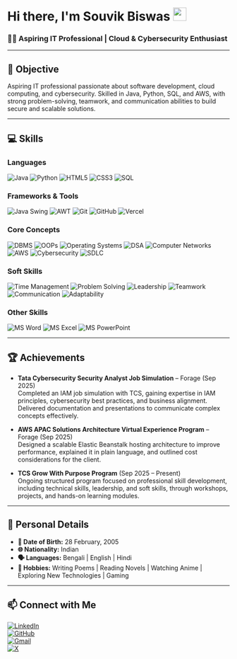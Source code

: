# Hi there, I'm Souvik Biswas <img src="https://media.giphy.com/media/hvRJCLFzcasrR4ia7z/giphy.gif" width="30">

### 👨‍💻 Aspiring IT Professional | Cloud & Cybersecurity Enthusiast

---

## 🎯 Objective
Aspiring IT professional passionate about software development, cloud computing, and cybersecurity. Skilled in Java, Python, SQL, and AWS, with strong problem-solving, teamwork, and communication abilities to build secure and scalable solutions.

---

## 💻 Skills

### Languages
![Java](https://img.shields.io/badge/Java-ED8B00?style=for-the-badge&logo=java&logoColor=white&animation=glow) 
![Python](https://img.shields.io/badge/Python-3776AB?style=for-the-badge&logo=python&logoColor=white&animation=glow) 
![HTML5](https://img.shields.io/badge/HTML5-E34F26?style=for-the-badge&logo=html5&logoColor=white&animation=glow) 
![CSS3](https://img.shields.io/badge/CSS3-1572B6?style=for-the-badge&logo=css3&logoColor=white&animation=glow) 
![SQL](https://img.shields.io/badge/SQL-4479A1?style=for-the-badge&logo=postgresql&logoColor=white&animation=glow)

### Frameworks & Tools
![Java Swing](https://img.shields.io/badge/Java_Swing-007396?style=for-the-badge&animation=glow) 
![AWT](https://img.shields.io/badge/AWT-4285F4?style=for-the-badge&animation=glow) 
![Git](https://img.shields.io/badge/Git-F05032?style=for-the-badge&logo=git&logoColor=white&animation=glow) 
![GitHub](https://img.shields.io/badge/GitHub-181717?style=for-the-badge&logo=github&logoColor=white&animation=glow) 
![Vercel](https://img.shields.io/badge/Vercel-000000?style=for-the-badge&logo=vercel&logoColor=white&animation=glow)

### Core Concepts
![DBMS](https://img.shields.io/badge/DBMS-0A66C2?style=for-the-badge&animation=glow) 
![OOPs](https://img.shields.io/badge/OOPs-FF6F61?style=for-the-badge&animation=glow) 
![Operating Systems](https://img.shields.io/badge/Operating_Systems-008080?style=for-the-badge&animation=glow) 
![DSA](https://img.shields.io/badge/DSA-6A1B9A?style=for-the-badge&animation=glow) 
![Computer Networks](https://img.shields.io/badge/Networks-FF8C00?style=for-the-badge&animation=glow) 
![AWS](https://img.shields.io/badge/AWS-232F3E?style=for-the-badge&logo=amazon-aws&logoColor=white&animation=glow) 
![Cybersecurity](https://img.shields.io/badge/Cybersecurity-DC143C?style=for-the-badge&animation=glow) 
![SDLC](https://img.shields.io/badge/SDLC-2E8B57?style=for-the-badge&animation=glow)


### Soft Skills
![Time Management](https://img.shields.io/badge/Time_Management-F4D03F?style=for-the-badge) 
![Problem Solving](https://img.shields.io/badge/Problem_Solving-FF5733?style=for-the-badge) 
![Leadership](https://img.shields.io/badge/Leadership-3498DB?style=for-the-badge) 
![Teamwork](https://img.shields.io/badge/Teamwork-8E44AD?style=for-the-badge) 
![Communication](https://img.shields.io/badge/Communication-1ABC9C?style=for-the-badge) 
![Adaptability](https://img.shields.io/badge/Adaptability-F39C12?style=for-the-badge)

### Other Skills
![MS Word](https://img.shields.io/badge/Word-2B579A?style=for-the-badge&logo=microsoft-word&logoColor=white) 
![MS Excel](https://img.shields.io/badge/Excel-217346?style=for-the-badge&logo=microsoft-excel&logoColor=white) 
![MS PowerPoint](https://img.shields.io/badge/PowerPoint-B7472A?style=for-the-badge&logo=microsoft-powerpoint&logoColor=white)

---

## 🏆 Achievements

- **Tata Cybersecurity Security Analyst Job Simulation** – Forage (Sep 2025)  
  Completed an IAM job simulation with TCS, gaining expertise in IAM principles, cybersecurity best practices, and business alignment. Delivered documentation and presentations to communicate complex concepts effectively.

- **AWS APAC Solutions Architecture Virtual Experience Program** – Forage (Sep 2025)  
  Designed a scalable Elastic Beanstalk hosting architecture to improve performance, explained it in plain language, and outlined cost considerations for the client.

- **TCS Grow With Purpose Program** (Sep 2025 – Present)  
  Ongoing structured program focused on professional skill development, including technical skills, leadership, and soft skills, through workshops, projects, and hands-on learning modules.

---

## 📝 Personal Details

- **🎂 Date of Birth:** 28 February, 2005  
- **🌐 Nationality:** Indian  
- **🗣️ Languages:** Bengali | English | Hindi  
- **🎯 Hobbies:** Writing Poems | Reading Novels | Watching Anime | Exploring New Technologies | Gaming

---

## 📫 Connect with Me

[![LinkedIn](https://img.shields.io/badge/LinkedIn-0077B5?style=for-the-badge&logo=linkedin&logoColor=white)](https://www.linkedin.com/in/souvikbiswas2802)  
[![GitHub](https://img.shields.io/badge/GitHub-181717?style=for-the-badge&logo=github&logoColor=white)](https://github.com/souvikbiswas2802)  
[![Gmail](https://img.shields.io/badge/Gmail-D14836?style=for-the-badge&logo=gmail&logoColor=white)](mailto:rajsouvik.biswas@gmail.com)  
[![X](https://img.shields.io/badge/X-1DA1F2?style=for-the-badge&logo=X&logoColor=black)](https://x.com/souvik2802)

